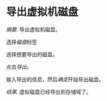 # 导出虚拟机磁盘

*摘要*.
导出虚拟机磁盘。

选择*磁盘*标签

选择想要导出的磁盘。

点击*导出*。

输入导出的信息，然后*确定*开始导出磁盘。

*结果*.
虚拟磁盘已经导出到存储域了。

